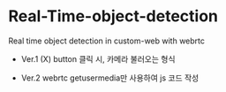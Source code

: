 # Real-Time-object-detection

Real time object detection in custom-web with webrtc

- Ver.1 (X)
button 클릭 시, 카메라 불러오는 형식 

- Ver.2 
webrtc getusermedia만 사용하여 js 코드 작성 
